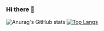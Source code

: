 ### Hi there 👋

![Anurag's GitHub stats](https://github-readme-stats.vercel.app/api?username=IsmaelNicolas&show_icons=true&theme=github_dark)
[![Top Langs](https://github-readme-stats.vercel.app/api/top-langs/?username=IsmaelNicolas&layout=compact&theme=github_dark)](https://github.com/IsmaelNicolas/github-readme-stats)





<!--
**IsmaelNicolas/IsmaelNicolas** is a ✨ _special_ ✨ repository because its `README.md` (this file) appears on your GitHub profile.

Here are some ideas to get you started:

- 🔭 I’m currently working on ...
- 🌱 I’m currently learning ...
- 👯 I’m looking to collaborate on ...
- 🤔 I’m looking for help with ...
- 💬 Ask me about ...
- 📫 How to reach me: ...
- 😄 Pronouns: ...
- ⚡ Fun fact: ...
-->
